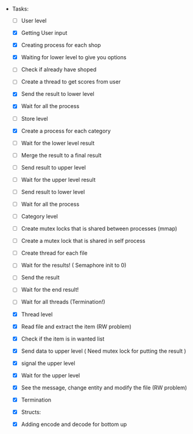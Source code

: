 - Tasks:

  - [ ]  User level

    - [X]  Getting User input
    - [X]  Creating process for each shop
    - [X]  Waiting for lower level to give you options
    - [ ]  Check if already have shoped
    - [ ]  Create a thread to get scores from user
    - [X]  Send the result to lower level
    - [X]  Wait for all the process
  - [ ]  Store level

    - [X]  Create a process for each category
    - [ ]  Wait for the lower level result
    - [ ]  Merge the result to a final result
    - [ ]  Send result to upper level
    - [ ]  Wait for the upper level result
    - [ ]  Send result to lower level
    - [ ]  Wait for all the process
  - [ ]  Category level

    - [ ]  Create mutex locks that is shared between processes (mmap)
    - [ ]  Create a mutex lock that is shared in self process
    - [ ]  Create thread for each file
    - [ ]  Wait for the results! ( Semaphore init to 0)
    - [ ]  Send the result
    - [ ]  Wait for the end result!
    - [ ]  Wait for all threads (Termination!)
  - [X]  Thread level

    - [X]  Read file and extract the item (RW problem)
    - [X]  Check if the item is in wanted list
    - [X]  Send data to upper level ( Need mutex lock for putting the result )
    - [X]  signal the upper level
    - [X]  Wait for the upper level
    - [X]  See the message, change entity and modify the file (RW problem)
    - [X]  Termination
  - [X]  Structs:

    - [X]  Adding encode and decode for bottom up
